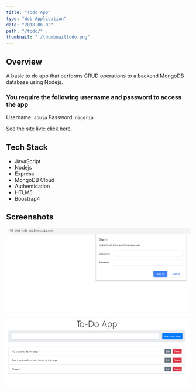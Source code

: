 ```yaml
---
title: "Todo App"
type: "Web Application"
date: "2018-06-02"
path: "/todo/"
thumbnail: "./thumbnailtodo.png"
---
```


## Overview

A basic to do app that performs CRUD operations to a backend MongoDB database using Nodejs.

### You require the following username and password to access the app

Username: `abuja`
Password: `nigeria`

See the site live: [click here](https://crud-todo-app.herokuapp.com/ " CRUD Todo App").

## Tech Stack

- JavaScript
- Nodejs
- Express
- MongoDB Cloud
- Authentication
- HTLM5
- Boostrap4

## Screenshots

![Screenshot 1](./newtodo1.png)
![Screenshot 2](./newtodo2.png)

